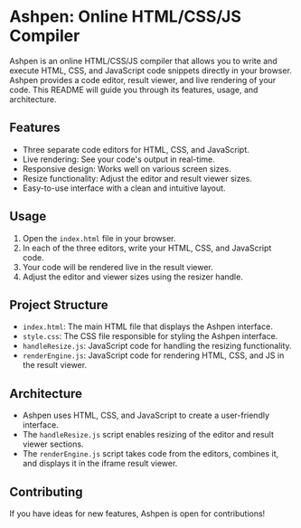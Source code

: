 # Ashpen: Online HTML/CSS/JS Compiler

Ashpen is an online HTML/CSS/JS compiler that allows you to write and execute HTML, CSS, and JavaScript code snippets directly in your browser. Ashpen provides a code editor, result viewer, and live rendering of your code. This README will guide you through its features, usage, and architecture.

## Features

- Three separate code editors for HTML, CSS, and JavaScript.
- Live rendering: See your code's output in real-time.
- Responsive design: Works well on various screen sizes.
- Resize functionality: Adjust the editor and result viewer sizes.
- Easy-to-use interface with a clean and intuitive layout.

## Usage

1. Open the `index.html` file in your browser.
2. In each of the three editors, write your HTML, CSS, and JavaScript code.
3. Your code will be rendered live in the result viewer.
4. Adjust the editor and viewer sizes using the resizer handle.

## Project Structure

- `index.html`: The main HTML file that displays the Ashpen interface.
- `style.css`: The CSS file responsible for styling the Ashpen interface.
- `handleResize.js`: JavaScript code for handling the resizing functionality.
- `renderEngine.js`: JavaScript code for rendering HTML, CSS, and JS in the result viewer.

## Architecture

- Ashpen uses HTML, CSS, and JavaScript to create a user-friendly interface.
- The `handleResize.js` script enables resizing of the editor and result viewer sections.
- The `renderEngine.js` script takes code from the editors, combines it, and displays it in the iframe result viewer.

## Contributing

If you have ideas for new features, Ashpen is open for contributions!
